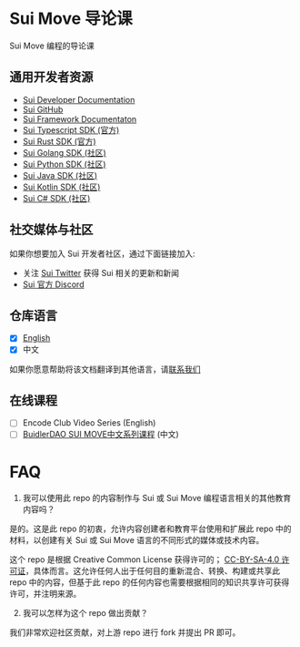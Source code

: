 # Sui Move 导论课

Sui Move 编程的导论课

## 通用开发者资源

- [Sui Developer Documentation](https://docs.sui.io/build)
- [Sui GitHub](https://github.com/MystenLabs/sui)
- [Sui Framework Documentaton](https://github.com/MystenLabs/sui/tree/main/crates/sui-framework/docs)
- [Sui Typescript SDK (官方)](https://github.com/MystenLabs/sui/tree/main/sdk/typescript)
- [Sui Rust SDK (官方)](https://github.com/MystenLabs/sui/tree/main/crates/sui-sdk)
- [Sui Golang SDK (社区)](https://github.com/coming-chat/go-sui-sdk)
- [Sui Python SDK (社区)](https://github.com/FrankC01/pysui)
- [Sui Java SDK (社区)](https://github.com/GrapeBaBa/sui4j)
- [Sui Kotlin SDK (社区)](https://github.com/cosmostation/suikotlin)
- [Sui C# SDK (社区)](https://github.com/d-moos/SuiNet)

## 社交媒体与社区

如果你想要加入 Sui 开发者社区，通过下面链接加入:

- 关注 [Sui Twitter](https://twitter.com/SuiNetwork) 获得 Sui 相关的更新和新闻
- [Sui 官方 Discord](https://discord.gg/sui)

## 仓库语言

- [x] [English](https://github.com/sui-foundation/sui-move-intro-course)
- [x] 中文

如果你愿意帮助将该文档翻译到其他语言，请[联系我们](mailto:henry@mystenlabs.com)  

## 在线课程

- [ ] Encode Club Video Series (English)
- [ ] [BuidlerDAO SUI MOVE中文系列课程](https://www.bilibili.com/video/BV1RY411v7YU) (中文)

# FAQ

1. 我可以使用此 repo 的内容制作与 Sui 或 Sui Move 编程语言相关的其他教育内容吗？

是的。这是此 repo 的初衷，允许内容创建者和教育平台使用和扩展此 repo 中的材料，以创建有关 Sui 或 Sui Move 语言的不同形式的媒体或技术内容。

这个 repo 是根据 Creative Common License 获得许可的； [CC-BY-SA-4.0 许可证](https://github.com/RandyPen/sui-move-intro-course-zh/blob/main/LICENSE)，具体而言。这允许任何人出于任何目的重新混合、转换、构建或共享此 repo 中的内容，但基于此 repo 的任何内容也需要根据相同的知识共享许可获得许可，并注明来源。

2. 我可以怎样为这个 repo 做出贡献？

我们非常欢迎社区贡献，对上游 repo 进行 fork 并提出 PR 即可。
